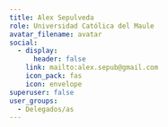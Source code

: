 ```yaml
---
title: Alex Sepulveda
role: Universidad Católica del Maule
avatar_filename: avatar
social:
  - display:
      header: false
    link: mailto:alex.sepub@gmail.com
    icon_pack: fas
    icon: envelope
superuser: false
user_groups:
  - Delegados/as
---
```

